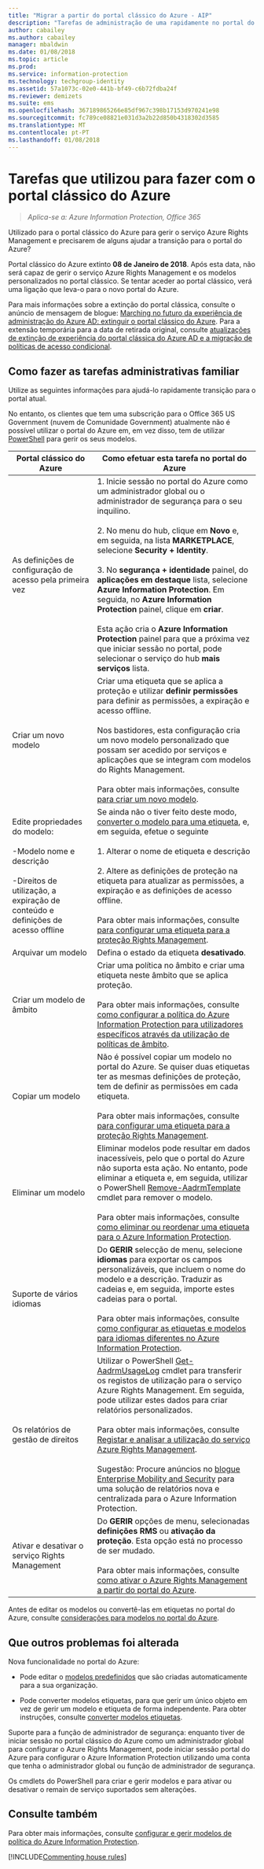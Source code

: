 ```yaml
---
title: "Migrar a partir do portal clássico do Azure - AIP"
description: "Tarefas de administração de uma rapidamente no portal do Azure que utilizou para fazer no portal clássico do Azure"
author: cabailey
ms.author: cabailey
manager: mbaldwin
ms.date: 01/08/2018
ms.topic: article
ms.prod: 
ms.service: information-protection
ms.technology: techgroup-identity
ms.assetid: 57a1073c-02e0-441b-bf49-c6b72fdba24f
ms.reviewer: demizets
ms.suite: ems
ms.openlocfilehash: 367189865266e85df967c398b17153d970241e98
ms.sourcegitcommit: fc789ce08821e031d3a2b22d850b4318302d3585
ms.translationtype: MT
ms.contentlocale: pt-PT
ms.lasthandoff: 01/08/2018
---
```

# <a name="tasks-that-you-used-to-do-with-the-azure-classic-portal"></a>Tarefas que utilizou para fazer com o portal clássico do Azure

>*Aplica-se a: Azure Information Protection, Office 365*

Utilizado para o portal clássico do Azure para gerir o serviço Azure Rights Management e precisarem de alguns ajudar a transição para o portal do Azure? 

Portal clássico do Azure extinto **08 de Janeiro de 2018**. Após esta data, não será capaz de gerir o serviço Azure Rights Management e os modelos personalizados no portal clássico. Se tentar aceder ao portal clássico, verá uma ligação que leva-o para o novo portal do Azure. 

Para mais informações sobre a extinção do portal clássica, consulte o anúncio de mensagem de blogue: [Marching no futuro da experiência de administração do Azure AD: extinguir o portal clássico do Azure](https://blogs.technet.microsoft.com/enterprisemobility/2017/09/18/marching-into-the-future-of-the-azure-ad-admin-experience-retiring-the-azure-classic-portal/). Para a extensão temporária para a data de retirada original, consulte [atualizações de extinção de experiência do portal clássica do Azure AD e a migração de políticas de acesso condicional](https://cloudblogs.microsoft.com/enterprisemobility/2017/11/29/update-on-retirement-of-azure-ad-classic-portal-experience-and-migration-of-conditional-access-policies/).

## <a name="how-to-do-your-familiar-admin-tasks"></a>Como fazer as tarefas administrativas familiar

Utilize as seguintes informações para ajudá-lo rapidamente transição para o portal atual.

No entanto, os clientes que tem uma subscrição para o Office 365 US Government (nuvem de Comunidade Government) atualmente não é possível utilizar o portal do Azure em, em vez disso, tem de utilizar [PowerShell](configure-templates-with-powershell.md) para gerir os seus modelos. 


|Portal clássico do Azure|Como efetuar esta tarefa no portal do Azure
|-----------|--------------------|
|As definições de configuração de acesso pela primeira vez|1. Inicie sessão no portal do Azure como um administrador global ou o administrador de segurança para o seu inquilino.<br /><br />2. No menu do hub, clique em **Novo** e, em seguida, na lista **MARKETPLACE**, selecione **Security + Identity**.<br /><br />3. No **segurança + identidade** painel, do **aplicações em destaque** lista, selecione **Azure Information Protection**. Em seguida, no **Azure Information Protection** painel, clique em **criar**.<br /><br />Esta ação cria o **Azure Information Protection** painel para que a próxima vez que iniciar sessão no portal, pode selecionar o serviço do hub **mais serviços** lista.
|Criar um novo modelo|Criar uma etiqueta que se aplica a proteção e utilizar **definir permissões** para definir as permissões, a expiração e acesso offline. <br /><br />Nos bastidores, esta configuração cria um novo modelo personalizado que possam ser acedido por serviços e aplicações que se integram com modelos do Rights Management.<br /><br />Para obter mais informações, consulte [para criar um novo modelo](configure-policy-templates.md#to-create-a-new-template).
|Edite propriedades do modelo: <br /><br />-Modelo nome e descrição<br /><br />-Direitos de utilização, a expiração de conteúdo e definições de acesso offline|Se ainda não o tiver feito deste modo, [converter o modelo para uma etiqueta](configure-policy-templates.md#to-convert-templates-to-labels), e, em seguida, efetue o seguinte<br /><br />1. Alterar o nome de etiqueta e descrição<br /><br />2. Altere as definições de proteção na etiqueta para atualizar as permissões, a expiração e as definições de acesso offline.<br /><br />Para obter mais informações, consulte [para configurar uma etiqueta para a proteção Rights Management](configure-policy-protection.md#to-configure-a-label-for-rights-management-protection).
|Arquivar um modelo|Defina o estado da etiqueta **desativado**.
|Criar um modelo de âmbito|Criar uma política no âmbito e criar uma etiqueta neste âmbito que se aplica proteção. <br /><br />Para obter mais informações, consulte [como configurar a política do Azure Information Protection para utilizadores específicos através da utilização de políticas de âmbito](configure-policy-scope.md).
|Copiar um modelo|Não é possível copiar um modelo no portal do Azure. Se quiser duas etiquetas ter as mesmas definições de proteção, tem de definir as permissões em cada etiqueta. <br /><br />Para obter mais informações, consulte [para configurar uma etiqueta para a proteção Rights Management](configure-policy-protection.md#to-configure-a-label-for-rights-management-protection).
|Eliminar um modelo|Eliminar modelos pode resultar em dados inacessíveis, pelo que o portal do Azure não suporta esta ação. No entanto, pode eliminar a etiqueta e, em seguida, utilizar o PowerShell [Remove-AadrmTemplate](/powershell/module/aadrm/remove-aadrmtemplate) cmdlet para remover o modelo. <br /><br />Para obter mais informações, consulte [como eliminar ou reordenar uma etiqueta para o Azure Information Protection](configure-policy-delete-reorder.md).
|Suporte de vários idiomas|Do **GERIR** selecção de menu, selecione **idiomas** para exportar os campos personalizáveis, que incluem o nome do modelo e a descrição. Traduzir as cadeias e, em seguida, importe estes cadeias para o portal. <br /><br />Para obter mais informações, consulte [como configurar as etiquetas e modelos para idiomas diferentes no Azure Information Protection](configure-policy-languages.md).
|Os relatórios de gestão de direitos|Utilizar o PowerShell [Get-AadrmUsageLog](/powershell/module/aadrm/Get-AadrmUsageLog) cmdlet para transferir os registos de utilização para o serviço Azure Rights Management. Em seguida, pode utilizar estes dados para criar relatórios personalizados. <br /><br />Para obter mais informações, consulte [Registar e analisar a utilização do serviço Azure Rights Management](log-analyze-usage.md).<br /><br />Sugestão: Procure anúncios no [blogue Enterprise Mobility and Security](https://blogs.technet.microsoft.com/enterprisemobility/?product=azure-information-protection) para uma solução de relatórios nova e centralizada para o Azure Information Protection. 
|Ativar e desativar o serviço Rights Management|Do **GERIR** opções de menu, selecionadas **definições RMS** ou **ativação da proteção**. Esta opção está no processo de ser mudado.<br /><br />Para obter mais informações, consulte [como ativar o Azure Rights Management a partir do portal do Azure](activate-azure.md).

Antes de editar os modelos ou convertê-las em etiquetas no portal do Azure, consulte [considerações para modelos no portal do Azure](configure-policy-templates.md#considerations-for-templates-in-the-azure-portal).


## <a name="what-else-has-changed"></a>Que outros problemas foi alterada

Nova funcionalidade no portal do Azure:

- Pode editar o [modelos predefinidos](configure-policy-templates.md#default-templates) que são criadas automaticamente para a sua organização.

- Pode converter modelos etiquetas, para que gerir um único objeto em vez de gerir um modelo e etiqueta de forma independente. Para obter instruções, consulte [converter modelos etiquetas](configure-policy-templates.md#to-convert-templates-to-labels).

Suporte para a função de administrador de segurança: enquanto tiver de iniciar sessão no portal clássico do Azure como um administrador global para configurar o Azure Rights Management, pode iniciar sessão portal do Azure para configurar o Azure Information Protection utilizando uma conta que tenha o administrador global ou função de administrador de segurança. 

Os cmdlets do PowerShell para criar e gerir modelos e para ativar ou desativar o remain de serviço suportados sem alterações.


## <a name="see-also"></a>Consulte também
Para obter mais informações, consulte [configurar e gerir modelos de política do Azure Information Protection](../deploy-use/configure-policy-templates.md).

[!INCLUDE[Commenting house rules](../includes/houserules.md)]